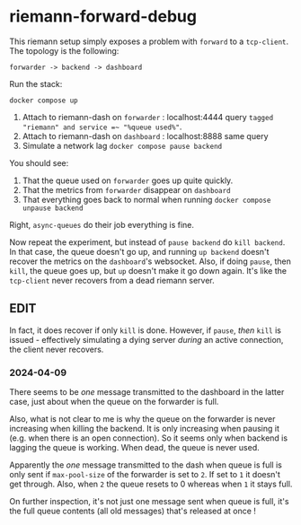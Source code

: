 # riemann-forward-debug

This riemann setup simply exposes a problem with `forward` to a `tcp-client`.
The topology is the following:

```
forwarder -> backend -> dashboard
```

Run the stack:

```
docker compose up
```

1. Attach to riemann-dash on `forwarder` : localhost:4444 query `tagged "riemann" and service =~ "%queue used%"`.
2. Attach to riemann-dash on `dashboard` : localhost:8888 same query
3. Simulate a network lag `docker compose pause backend`

You should see:

1. That the queue used on `forwarder` goes up quite quickly.
2. That the metrics from `forwarder` disappear on `dashboard`
3. That everything goes back to normal when running `docker compose unpause backend` 

Right, `async-queues` do their job everything is fine.

Now repeat the experiment, but instead of `pause backend` do `kill backend`. In that case, the queue doesn't go up, and running `up backend` doesn't recover the metrics on the `dashboard`'s websocket.
Also, if doing `pause`, then `kill`, the queue goes up, but `up` doesn't make it go down again. It's like the `tcp-client` never recovers from a dead riemann server.

## EDIT

In fact, it does recover if only `kill` is done.
However, if `pause`, *then* `kill` is issued - effectively simulating a dying server *during* an active connection, the client never recovers.

### 2024-04-09

There seems to be *one* message transmitted to the dashboard in the latter case, just about when the queue on the forwarder is full.

Also, what is not clear to me is why the queue on the forwarder is never increasing when killing the backend. It is only increasing when pausing it (e.g. when there is an open connection). So it seems only when backend is lagging the queue is working. When dead, the queue is never used.

Apparently the *one* message transmitted to the dash when queue is full is only sent if `max-pool-size` of the forwarder is set to `2`. If set to `1` it doesn't get through. Also, when `2` the queue resets to 0 whereas when `1` it stays full.

On further inspection, it's not just one message sent when queue is full, it's the full queue contents (all old messages) that's released at once !

